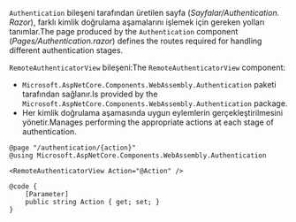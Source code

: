 <span data-ttu-id="d991b-101">`Authentication` bileşeni tarafından üretilen sayfa (*Sayfalar/Authentication. Razor*), farklı kimlik doğrulama aşamalarını işlemek için gereken yolları tanımlar.</span><span class="sxs-lookup"><span data-stu-id="d991b-101">The page produced by the `Authentication` component (*Pages/Authentication.razor*) defines the routes required for handling different authentication stages.</span></span>

<span data-ttu-id="d991b-102">`RemoteAuthenticatorView` bileşeni:</span><span class="sxs-lookup"><span data-stu-id="d991b-102">The `RemoteAuthenticatorView` component:</span></span>

* <span data-ttu-id="d991b-103">`Microsoft.AspNetCore.Components.WebAssembly.Authentication` paketi tarafından sağlanır.</span><span class="sxs-lookup"><span data-stu-id="d991b-103">Is provided by the `Microsoft.AspNetCore.Components.WebAssembly.Authentication` package.</span></span>
* <span data-ttu-id="d991b-104">Her kimlik doğrulama aşamasında uygun eylemlerin gerçekleştirilmesini yönetir.</span><span class="sxs-lookup"><span data-stu-id="d991b-104">Manages performing the appropriate actions at each stage of authentication.</span></span>

```razor
@page "/authentication/{action}"
@using Microsoft.AspNetCore.Components.WebAssembly.Authentication

<RemoteAuthenticatorView Action="@Action" />

@code {
    [Parameter]
    public string Action { get; set; }
}
```
